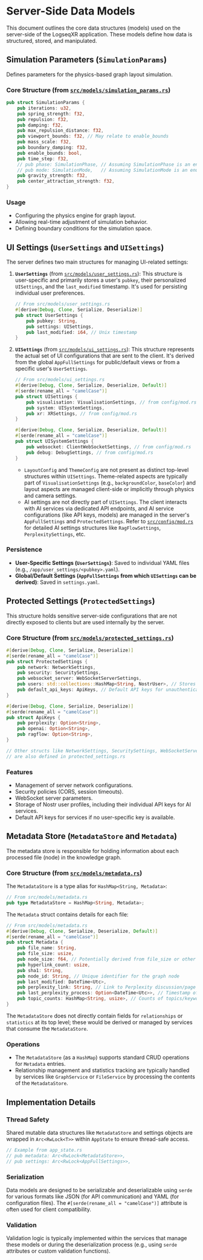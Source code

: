 # Server-Side Data Models

This document outlines the core data structures (models) used on the server-side of the LogseqXR application. These models define how data is structured, stored, and manipulated.

## Simulation Parameters (`SimulationParams`)

Defines parameters for the physics-based graph layout simulation.

### Core Structure (from [`src/models/simulation_params.rs`](../../src/models/simulation_params.rs))
```rust
pub struct SimulationParams {
    pub iterations: u32,
    pub spring_strength: f32,
    pub repulsion: f32,
    pub damping: f32,
    pub max_repulsion_distance: f32,
    pub viewport_bounds: f32, // May relate to enable_bounds
    pub mass_scale: f32,
    pub boundary_damping: f32,
    pub enable_bounds: bool,
    pub time_step: f32,
    // pub phase: SimulationPhase, // Assuming SimulationPhase is an enum
    // pub mode: SimulationMode,   // Assuming SimulationMode is an enum
    pub gravity_strength: f32,
    pub center_attraction_strength: f32,
}
```

### Usage
-   Configuring the physics engine for graph layout.
-   Allowing real-time adjustment of simulation behavior.
-   Defining boundary conditions for the simulation space.

## UI Settings (`UserSettings` and `UISettings`)

The server defines two main structures for managing UI-related settings:

1.  **`UserSettings`** (from [`src/models/user_settings.rs`](../../src/models/user_settings.rs)): This structure is user-specific and primarily stores a user's `pubkey`, their personalized `UISettings`, and the `last_modified` timestamp. It's used for persisting individual user preferences.

    ```rust
    // From src/models/user_settings.rs
    #[derive(Debug, Clone, Serialize, Deserialize)]
    pub struct UserSettings {
        pub pubkey: String,
        pub settings: UISettings,
        pub last_modified: i64, // Unix timestamp
    }
    ```

2.  **`UISettings`** (from [`src/models/ui_settings.rs`](../../src/models/ui_settings.rs)): This structure represents the actual set of UI configurations that are sent to the client. It's derived from the global `AppFullSettings` for public/default views or from a specific user's `UserSettings`.

    ```rust
    // From src/models/ui_settings.rs
    #[derive(Debug, Clone, Serialize, Deserialize, Default)]
    #[serde(rename_all = "camelCase")]
    pub struct UISettings {
        pub visualisation: VisualisationSettings, // from config/mod.rs
        pub system: UISystemSettings,
        pub xr: XRSettings, // from config/mod.rs
    }

    #[derive(Debug, Clone, Serialize, Deserialize, Default)]
    #[serde(rename_all = "camelCase")]
    pub struct UISystemSettings {
        pub websocket: ClientWebSocketSettings, // from config/mod.rs
        pub debug: DebugSettings, // from config/mod.rs
    }
    ```
    -   `LayoutConfig` and `ThemeConfig` are not present as distinct top-level structures within `UISettings`. Theme-related aspects are typically part of `VisualisationSettings` (e.g., `backgroundColor`, `baseColor`) and layout aspects are managed client-side or implicitly through physics and camera settings.
    -   AI settings are not directly part of `UISettings`. The client interacts with AI services via dedicated API endpoints, and AI service configurations (like API keys, models) are managed in the server's `AppFullSettings` and `ProtectedSettings`. Refer to [`src/config/mod.rs`](../../src/config/mod.rs) for detailed AI settings structures like `RagFlowSettings`, `PerplexitySettings`, etc.

### Persistence
-   **User-Specific Settings (`UserSettings`)**: Saved to individual YAML files (e.g., `/app/user_settings/<pubkey>.yaml`).
-   **Global/Default Settings (`AppFullSettings` from which `UISettings` can be derived)**: Saved in `settings.yaml`.

## Protected Settings (`ProtectedSettings`)

This structure holds sensitive server-side configurations that are not directly exposed to clients but are used internally by the server.

### Core Structure (from [`src/models/protected_settings.rs`](../../src/models/protected_settings.rs))
```rust
#[derive(Debug, Clone, Serialize, Deserialize)]
#[serde(rename_all = "camelCase")]
pub struct ProtectedSettings {
    pub network: NetworkSettings,
    pub security: SecuritySettings,
    pub websocket_server: WebSocketServerSettings,
    pub users: std::collections::HashMap<String, NostrUser>, // Stores Nostr user profiles including their API keys
    pub default_api_keys: ApiKeys, // Default API keys for unauthenticated access or as fallback
}

#[derive(Debug, Clone, Serialize, Deserialize)]
#[serde(rename_all = "camelCase")]
pub struct ApiKeys {
    pub perplexity: Option<String>,
    pub openai: Option<String>,
    pub ragflow: Option<String>,
}

// Other structs like NetworkSettings, SecuritySettings, WebSocketServerSettings, NostrUser
// are also defined in protected_settings.rs
```

### Features
-   Management of server network configurations.
-   Security policies (CORS, session timeouts).
-   WebSocket server parameters.
-   Storage of Nostr user profiles, including their individual API keys for AI services.
-   Default API keys for services if no user-specific key is available.

## Metadata Store (`MetadataStore` and `Metadata`)

The metadata store is responsible for holding information about each processed file (node) in the knowledge graph.

### Core Structure (from [`src/models/metadata.rs`](../../src/models/metadata.rs))
The `MetadataStore` is a type alias for `HashMap<String, Metadata>`:
```rust
// From src/models/metadata.rs
pub type MetadataStore = HashMap<String, Metadata>;
```

The `Metadata` struct contains details for each file:
```rust
// From src/models/metadata.rs
#[derive(Debug, Clone, Serialize, Deserialize, Default)]
#[serde(rename_all = "camelCase")]
pub struct Metadata {
    pub file_name: String,
    pub file_size: usize,
    pub node_size: f64, // Potentially derived from file_size or other metrics
    pub hyperlink_count: usize,
    pub sha1: String,
    pub node_id: String, // Unique identifier for the graph node
    pub last_modified: DateTime<Utc>,
    pub perplexity_link: String, // Link to Perplexity discussion/page if available
    pub last_perplexity_process: Option<DateTime<Utc>>, // Timestamp of last Perplexity processing
    pub topic_counts: HashMap<String, usize>, // Counts of topics/keywords in the file
}
```
The `MetadataStore` does not directly contain fields for `relationships` or `statistics` at its top level; these would be derived or managed by services that consume the `MetadataStore`.

### Operations
-   The `MetadataStore` (as a `HashMap`) supports standard CRUD operations for `Metadata` entries.
-   Relationship management and statistics tracking are typically handled by services like `GraphService` or `FileService` by processing the contents of the `MetadataStore`.

## Implementation Details

### Thread Safety
Shared mutable data structures like `MetadataStore` and settings objects are wrapped in `Arc<RwLock<T>>` within `AppState` to ensure thread-safe access.
```rust
// Example from app_state.rs
// pub metadata: Arc<RwLock<MetadataStore>>,
// pub settings: Arc<RwLock<AppFullSettings>>,
```

### Serialization
Data models are designed to be serializable and deserializable using `serde` for various formats like JSON (for API communication) and YAML (for configuration files). The `#[serde(rename_all = "camelCase")]` attribute is often used for client compatibility.

### Validation
Validation logic is typically implemented within the services that manage these models or during the deserialization process (e.g., using `serde` attributes or custom validation functions).